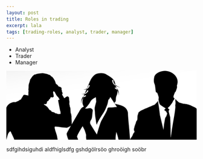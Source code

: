 ```yaml
---
layout: post
title: Roles in trading
excerpt: lala
tags: [trading-roles, analyst, trader, manager]
---
```


* Analyst
* Trader
* Manager

<img src="/img/analyst-trader-manager.png" alt="Analyst, Trader, Manager" class="ali-right" />



sdfgihdsiguhdi aldfhiglsdfg  gshdgölrsöo ghroöigh soöbr